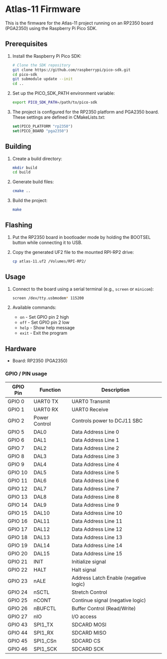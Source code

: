 # Atlas-11 Firmware

This is the firmware for the Atlas-11 project running on an RP2350 board (PGA2350) using the Raspberry Pi Pico SDK.

## Prerequisites

1. Install the Raspberry Pi Pico SDK:
   ```bash
   # Clone the SDK repository
   git clone https://github.com/raspberrypi/pico-sdk.git
   cd pico-sdk
   git submodule update --init
   cd ..
   ```

2. Set up the PICO_SDK_PATH environment variable:
   ```bash
   export PICO_SDK_PATH=/path/to/pico-sdk
   ```

3. The project is configured for the RP2350 platform and PGA2350 board. These settings are defined in CMakeLists.txt:
   ```cmake
   set(PICO_PLATFORM "rp2350")
   set(PICO_BOARD "pga2350")
   ```

## Building

1. Create a build directory:
   ```bash
   mkdir build
   cd build
   ```

2. Generate build files:
   ```bash
   cmake ..
   ```

3. Build the project:
   ```bash
   make
   ```

## Flashing

1. Put the RP2350 board in bootloader mode by holding the BOOTSEL button while connecting it to USB.

2. Copy the generated UF2 file to the mounted RPI-RP2 drive:
   ```bash
   cp atlas-11.uf2 /Volumes/RPI-RP2/
   ```

## Usage

1. Connect to the board using a serial terminal (e.g., `screen` or `minicom`):
   ```bash
   screen /dev/tty.usbmodem* 115200
   ```

2. Available commands:
   - `on` - Set GPIO pin 2 high
   - `off` - Set GPIO pin 2 low
   - `help` - Show help message
   - `exit` - Exit the program

## Hardware

- Board: RP2350 (PGA2350)

### GPIO / PIN usage

| GPIO Pin | Function | Description |
|----------|----------|-------------|
| GPIO 0   | UART0 TX | UART0 Transmit |
| GPIO 1   | UART0 RX | UART0 Receive |
| GPIO 2   | Power Control | Controls power to DCJ11 SBC |
| GPIO 5   | DAL0 | Data Address Line 0 |
| GPIO 6   | DAL1 | Data Address Line 1 |
| GPIO 7   | DAL2 | Data Address Line 2 |
| GPIO 8   | DAL3 | Data Address Line 3 |
| GPIO 9   | DAL4 | Data Address Line 4 |
| GPIO 10  | DAL5 | Data Address Line 5 |
| GPIO 11  | DAL6 | Data Address Line 6 |
| GPIO 12  | DAL7 | Data Address Line 7 |
| GPIO 13  | DAL8 | Data Address Line 8 |
| GPIO 14  | DAL9 | Data Address Line 9 |
| GPIO 15  | DAL10 | Data Address Line 10 |
| GPIO 16  | DAL11 | Data Address Line 11 |
| GPIO 17  | DAL12 | Data Address Line 12 |
| GPIO 18  | DAL13 | Data Address Line 13 |
| GPIO 19  | DAL14 | Data Address Line 14 |
| GPIO 20  | DAL15 | Data Address Line 15 |
| GPIO 21  | INIT | Initialize signal |
| GPIO 22  | HALT | Halt signal |
| GPIO 23  | nALE | Address Latch Enable (negative logic) |
| GPIO 24  | nSCTL | Stretch Control |
| GPIO 25  | nCONT | Continue signal (negative logic) |
| GPIO 26  | nBUFCTL | Buffer Control (Read/Write) |
| GPIO 27  | nIO | I/O access |
| GPIO 43 | SPI1_TX | SDCARD MOSI |
| GPIO 44 | SPI1_RX | SDCARD MISO |
| GPIO 45 | SPI1_CSn | SDCARD CS |
| GPIO 46 | SPI1_SCK | SDCARD SCK |
